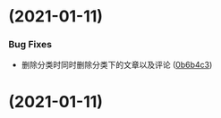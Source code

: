 # [](https://github.com/muxik/PureBlog/compare/v2.1.2...v) (2021-01-11)


### Bug Fixes

* 删除分类时同时删除分类下的文章以及评论 ([0b6b4c3](https://github.com/muxik/PureBlog/commit/0b6b4c30db831598f0921316ce4c10bec7680408))



# [](https://github.com/muxik/PureBlog/compare/v2.1.2...v) (2021-01-11)


